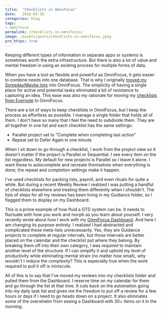 ```yaml
---
title:  "Checklists in OmniFocus"
date:   2016-05-30
categories: blog
tags:
- omnifocus
permalink: /checklists-in-omnifocus/
image: /assets/posts/checklists-in-omnifocus.jpeg
pre_https: true
---
```

Keeping different types of information in separate apps or systems is sometimes worth the extra infrastructure. But there is also a lot of value and mental freedom in using an existing process for multiple forms of data.
<!--more-->

When you have a tool as flexible and powerful as OmniFocus, it gets easier to combine needs into one database. That is why I originally [moved my Someday/Maybe lists](http://joebuhlig.com/using-omnifocus-for-somedaymaybe-lists/) into OmniFocus. The simplicity of having a single place for active _and_ potential tasks eliminated a bit of resistance to capturing an idea. This ease was also my rationale for moving my [checklists from Evernote](http://joebuhlig.com/recurring-checklists-in-evernote/) to OmniFocus.

There are a lot of ways to keep checklists in OmniFocus, but I keep the process as effortless as possible. I manage a single folder that holds all of them. I don't have so many that I feel the need to subdivide them. They are all together in one list and each checklist has the same settings:

- Parallel project set to "Complete when completing last action"
- Repeat set to Defer Again in one minute

When I sit down to go through a checklist, I work from the project view so it doesn't matter if the project is Parallel or Sequential. I see every item on the list regardless. My default for new projects is Parallel so I leave it alone. I want these to autocomplete and recreate themselves when everything is done; the repeat and completion settings make it happen.

I've used checklists for packing lists, payroll, and even rituals for quite a while. But during a recent Weekly Review I realized I was putting a handful of checklists elsewhere and treating them differently when I shouldn't. The lists of steps for all my reviews has been living in my Guidance folder, so I flagged them to display on my Dashboard.

This is a prime example of how fluid a GTD system can be. It needs to fluctuate with how you work and morph as you learn about yourself. I very recently wrote about how I work with my [OmniFocus Dashboard](http://joebuhlig.com/the-omnifocus-dashboard/). And here I am changing its purpose entirely. I realized I had abstracted and complicated these meta-lists unnecessarily. Yes, they are Guidance projects to complete at regular intervals, but those intervals are better placed on the calendar and the checklist put where they belong. By breaking them off into their own category, I was required to maintain another level of the structure. If I can simplify it and uphold my level of productivity while eliminating mental strain (no matter how small), why wouldn't I reduce the complexity? This is especially true when the work required to pull it off is miniscule.

All of this is to say that I've moved my reviews into my checklists folder and pulled them from the Dashboard. I reserve time on my calendar for them and go through the list at that time. It cuts back on the automation going into my daily task list and gives me the freedom to put off a review for a few hours or days if I need to go heads down on a project. It also eliminates some of the overwhelm from seeing a Dashboard with 30+ items on it in the morning.
